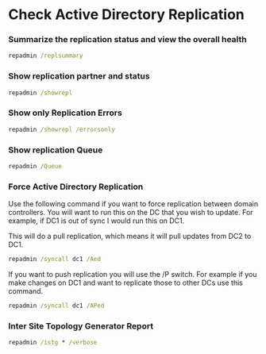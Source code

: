 # Check Active Directory Replication

### Summarize the replication status and view the overall health
```cmd 
repadmin /replsummary
```
### Show replication partner and status
```cmd 
repadmin /showrepl
```

### Show only Replication Errors
```cmd 
repadmin /showrepl /errorsonly
```
### Show replication Queue
```cmd 
repadmin /Queue
```

### Force Active Directory Replication
Use the following command if you want to force replication between domain controllers. You will want to run this on the DC that you wish to update. For example, if DC1 is out of sync I would run this on DC1.

This will do a pull replication, which means it will pull updates from DC2 to DC1.

```cmd 
repadmin /syncall dc1 /Aed
```
If you want to push replication you will use the /P switch. For example if you make changes on DC1 and want to replicate those to other DCs use this command.

```cmd 
repadmin /syncall dc1 /APed
```

### Inter Site Topology Generator Report
```cmd 
repadmin /istg * /verbose
```
